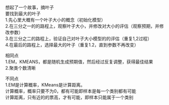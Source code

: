 
想起了一个故事，摘叶子  
要找到最大的叶子  
1.先心里大概有一个叶子大小的概念（初始化模型）  
2.在三分之一的的路程上，观察叶子大小，并修改对大小的评估（观察预期，并修改参数）  
3.在三分之二的路程上，验证自己对叶子大小模型的的评估（重复1,2过程）  
4.在最后的路程上，选择最大的叶子（重复1.2，直到参数不再改变）  

相同点  
1.EM，KMEANS，都是随机生成预期值，然后经过反复调整，获得最佳结果  
2.聚类个数清晰  

不同点  
1.EM是计算概率，KMeans是计算距离。  
计算概率，概率只要不为0，都有可能即样本是每一个类别都有可能  
计算距离，只有近的的票高，才有可能，即样本只能属于一个类别  
